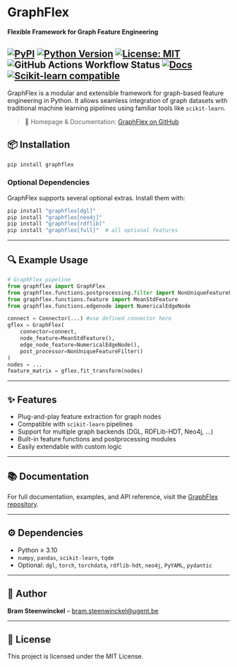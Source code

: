 # GraphFlex

**Flexible Framework for Graph Feature Engineering**

[![PyPI](https://img.shields.io/pypi/v/graphflex?color=blue&label=PyPI&logo=pypi)](https://pypi.org/project/graphflex/)
[![Python Version](https://img.shields.io/pypi/pyversions/graphflex?logo=python)](https://pypi.org/project/graphflex/)
[![License: MIT](https://img.shields.io/badge/License-MIT-yellow.svg)](https://opensource.org/licenses/MIT)
![GitHub Actions Workflow Status](https://img.shields.io/github/actions/workflow/status/predict-idlab/graphflex/python-publish.yml)
[![Docs](https://img.shields.io/badge/docs-online-blue?logo=readthedocs)](https://github.com/predict-idlab/graphflex)
[![Scikit-learn compatible](https://img.shields.io/badge/Scikit--learn-compatible-blue)](https://scikit-learn.org/stable/related_projects.html#third-party-projects)
---
GraphFlex is a modular and extensible framework for graph-based feature engineering in Python. It allows seamless integration of graph datasets with traditional machine learning pipelines using familiar tools like `scikit-learn`.

> 🔗 Homepage & Documentation: [GraphFlex on GitHub](https://github.com/predict-idlab/graphflex)

## 📦 Installation

```bash
pip install graphflex
```
### Optional Dependencies

GraphFlex supports several optional extras. Install them with:

```bash
pip install "graphflex[dgl]"
pip install "graphflex[neo4j]"
pip install "graphflex[rdflib]"
pip install "graphflex[full]"  # all optional features
```

---

## 🔍 Example Usage

```python
# GraphFlex pipeline
from graphflex import GraphFlex
from graphflex.functions.postprocessing.filter import NonUniqueFeatureFilter
from graphflex.functions.feature import MeanStdFeature
from graphflex.functions.edgenode import NumericalEdgeNode

connect = Connector(...) #use defined connector here
gflex = GraphFlex(
    connector=connect,
    node_feature=MeanStdFeature(),
    edge_node_feature=NumericalEdgeNode(),
    post_processor=NonUniqueFeatureFilter()
)
nodes = ...
feature_matrix = gflex.fit_transform(nodes)
```
---

## ✨ Features

- Plug-and-play feature extraction for graph nodes
- Compatible with `scikit-learn` pipelines
- Support for multiple graph backends (DGL, RDFLib-HDT, Neo4j, ...)
- Built-in feature functions and postprocessing modules
- Easily extendable with custom logic
---

## 📚 Documentation

For full documentation, examples, and API reference, visit the [GraphFlex repository](https://github.com/predict-idlab/graphflex).

---

## ⚙ Dependencies

- Python ≥ 3.10
- `numpy`, `pandas`, `scikit-learn`, `tqdm`
- Optional: `dgl`, `torch`, `torchdata`, `rdflib-hdt`, `neo4j`, `PyYAML`, `pydantic`

---

## 👤 Author

**Bram Steenwinckel** – [bram.steenwinckel@ugent.be](mailto:bram.steenwinckel@ugent.be)

---

## 📄 License
This project is licensed under the MIT License.
